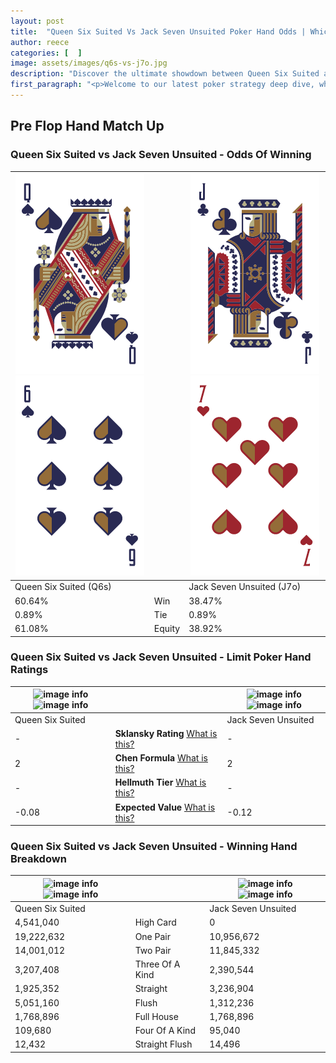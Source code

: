 ```yaml
---
layout: post
title:  "Queen Six Suited Vs Jack Seven Unsuited Poker Hand Odds | Which Is The Better Hand In Poker? A Complete Guide"
author: reece
categories: [  ]
image: assets/images/q6s-vs-j7o.jpg
description: "Discover the ultimate showdown between Queen Six Suited and Jack Seven Unsuited in poker! Uncover the odds, strategies, and scenarios where one hand triumphs over the other. Get ready to up your poker game with this thrilling analysis."
first_paragraph: "<p>Welcome to our latest poker strategy deep dive, where we're pitting two distinct hands against each other in a high-stakes showdown: Queen Six Suited vs Jack Seven Unsuited.</p><p>In the dynamic world of poker, every decision counts, and knowing which hand holds the upper hand is key to your success at the table.</p><p>In this article, we'll dissect these two hands, explore the scenarios where one dominates the other, and equip you with the knowledge to make strategic choices that can tip the odds in your favor.</p><p>Get ready to unravel the intriguing dynamics of these poker hands and elevate your game to new heights.</p>"
---
```




[comment]: # (sp0)

## Pre Flop Hand Match Up

<div class="table hand-ratings" markdown="1"> 



### Queen Six Suited vs Jack Seven Unsuited - Odds Of Winning


    
| ![image info](assets/images/hand1/q.png) ![image info](assets/images/hand1/6.png) |  | ![image info](assets/images/hand2/j.png) ![image info](assets/images/hand2/7o.png) |
| -------- | -------- | -------- |
| Queen Six Suited (Q6s) |  | Jack Seven Unsuited (J7o) |
| 60.64% | Win | 38.47% |
| 0.89% | Tie | 0.89% |
| 61.08% | Equity | 38.92% |




[comment]: # (sp1)



### Queen Six Suited vs Jack Seven Unsuited - Limit Poker Hand Ratings


    
| ![image info](https://www.riverpairs.com/assets/images/hand1/q.png) ![image info](https://www.riverpairs.com/assets/images/hand1/6.png) |  | ![image info](https://www.riverpairs.com/assets/images/hand2/j.png) ![image info](https://www.riverpairs.com/assets/images/hand2/7o.png) |
| -------- | -------- | -------- |
| Queen Six Suited |  | Jack Seven Unsuited |
| - | **Sklansky Rating** [What is this?](/sklansky-rating-explained) | - |
| 2 | **Chen Formula** [What is this?](/chen-formula-explained) | 2 |
| - | **Hellmuth Tier** [What is this?](/Hellmuth-tier-explained) | - |
| -0.08 | **Expected Value** [What is this?](/expected-value-explained) | -0.12 |




[comment]: # (sp2)



### Queen Six Suited vs Jack Seven Unsuited - Winning Hand Breakdown


    
| ![image info](https://www.riverpairs.com/assets/images/hand1/q.png) ![image info](https://www.riverpairs.com/assets/images/hand1/6.png) |  | ![image info](https://www.riverpairs.com/assets/images/hand2/j.png) ![image info](https://www.riverpairs.com/assets/images/hand2/7o.png) |
| -------- | -------- | -------- |
| Queen Six Suited |  | Jack Seven Unsuited |
| 4,541,040 | High Card | 0 |
| 19,222,632 | One Pair | 10,956,672 |
| 14,001,012 | Two Pair | 11,845,332 |
| 3,207,408 | Three Of A Kind | 2,390,544 |
| 1,925,352 | Straight | 3,236,904 |
| 5,051,160 | Flush | 1,312,236 |
| 1,768,896 | Full House | 1,768,896 |
| 109,680 | Four Of A Kind | 95,040 |
| 12,432 | Straight Flush | 14,496 |




[comment]: # (sp3)



</div>

[comment]: # (sp4)



[comment]: # (sp5)


